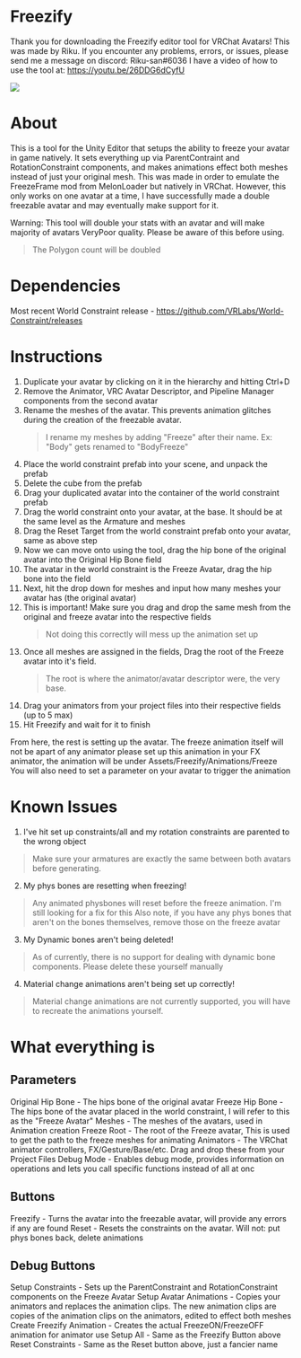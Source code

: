 # Freezify
Thank you for downloading the Freezify editor tool for VRChat Avatars! This was made by Riku.
If you encounter any problems, errors, or issues, please send me a message on discord: Riku-san#6036
I have a video of how to use the tool at: https://youtu.be/26DDG6dCyfU


![](https://github.com/riku-san/Freezify/blob/main/Images/Demo.gif)


# About
This is a tool for the Unity Editor that setups the ability to freeze your avatar in game natively. It sets everything up via ParentContraint and RotationConstraint components, and makes animations effect both meshes instead of just your original mesh. 
This was made in order to emulate the FreezeFrame mod from MelonLoader but natively in VRChat. However, this only works on one avatar at a time, I have successfully made a double freezable avatar and may eventually make support for it.

Warning: This tool will double your stats with an avatar and will make majority of avatars VeryPoor quality. Please be aware of this before using.
 > The Polygon count will be doubled

# Dependencies
Most recent World Constraint release - https://github.com/VRLabs/World-Constraint/releases


# Instructions
1. Duplicate your avatar by clicking on it in the hierarchy and hitting Ctrl+D
2. Remove the Animator, VRC Avatar Descriptor, and Pipeline Manager components from the second avatar
3. Rename the meshes of the avatar. This prevents animation glitches during the creation of the freezable avatar.
	> I rename my meshes by adding "Freeze" after their name. Ex: "Body" gets renamed to "BodyFreeze"
4. Place the world constraint prefab into your scene, and unpack the prefab
5. Delete the cube from the prefab
6. Drag your duplicated avatar into the container of the world constraint prefab
7. Drag the world constraint onto your avatar, at the base. It should be at the same level as the Armature and meshes
8. Drag the Reset Target from the world constraint prefab onto your avatar, same as above step
9. Now we can move onto using the tool, drag the hip bone of the original avatar into the Original Hip Bone field
10. The avatar in the world constraint is the Freeze Avatar, drag the hip bone into the field
11. Next, hit the drop down for meshes and input how many meshes your avatar has (the original avatar)
12. This is important! Make sure you drag and drop the same mesh from the original and freeze avatar into the respective fields
	> Not doing this correctly will mess up the animation set up
13. Once all meshes are assigned in the fields, Drag the root of the Freeze avatar into it's field.
	> The root is where the animator/avatar descriptor were, the very base.
14. Drag your animators from your project files into their respective fields (up to 5 max)
15. Hit Freezify and wait for it to finish

From here, the rest is setting up the avatar. The freeze animation itself will not be apart of any animator
please set up this animation in your FX animator, the animation will be under Assets/Freezify/Animations/Freeze
You will also need to set a parameter on your avatar to trigger the animation


# Known Issues
1. I've hit set up constraints/all and my rotation constraints are parented to the wrong object
  > Make sure your armatures are exactly the same between both avatars before generating.
2. My phys bones are resetting when freezing!
  > Any animated physbones will reset before the freeze animation. I'm still looking for a fix for this
  > Also note, if you have any phys bones that aren't on the bones themselves, remove those on the freeze avatar
3. My Dynamic bones aren't being deleted!
  > As of currently, there is no support for dealing with dynamic bone components. Please delete these yourself manually
4. Material change animations aren't being set up correctly!
  > Material change animations are not currently supported, you will have to recreate the animations yourself.


# What everything is
Parameters
-----------------
Original Hip Bone - The hips bone of the original avatar
Freeze Hip Bone - The hips bone of the avatar placed in the world constraint, I will refer to this as the "Freeze Avatar"
Meshes - The meshes of the avatars, used in Animation creation
Freeze Root - The root of the Freeze avatar, This is used to get the path to the freeze meshes for animating
Animators - The VRChat animator controllers, FX/Gesture/Base/etc. Drag and drop these from your Project Files
Debug Mode - Enables debug mode, provides information on operations and lets you call specific functions instead of all at onc


Buttons
-----------------
Freezify - Turns the avatar into the freezable avatar, will provide any errors if any are found
Reset - Resets the constraints on the avatar. Will not: put phys bones back, delete animations


Debug Buttons
-----------------
Setup Constraints - Sets up the ParentConstraint and RotationConstraint components on the Freeze Avatar
Setup Avatar Animations - Copies your animators and replaces the animation clips. The new animation clips
are copies of the animation clips on the animators, edited to effect both meshes
Create Freezify Animation - Creates the actual FreezeON/FreezeOFF animation for animator use
Setup All - Same as the Freezify Button above
Reset Constraints - Same as the Reset button above, just a fancier name
